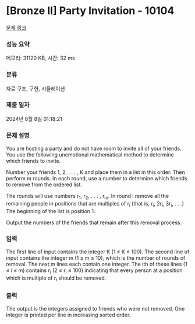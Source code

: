 # [Bronze II] Party Invitation - 10104 

[문제 링크](https://www.acmicpc.net/problem/10104) 

### 성능 요약

메모리: 31120 KB, 시간: 32 ms

### 분류

자료 구조, 구현, 시뮬레이션

### 제출 일자

2024년 8월 8일 01:18:21

### 문제 설명

<p>You are hosting a party and do not have room to invite all of your friends. You use the following unemotional mathematical method to determine which friends to invite.</p>

<p>Number your friends 1, 2, . . . , K and place them in a list in this order. Then perform m rounds. In each round, use a number to determine which friends to remove from the ordered list.</p>

<p>The rounds will use numbers r<sub>1</sub>, r<sub>2</sub>, . . . , r<sub>m</sub>. In round i remove all the remaining people in positions that are multiples of r<sub>i</sub> (that is, r<sub>i</sub>, 2r<sub>i</sub>, 3r<sub>i</sub>, . . .) The beginning of the list is position 1.</p>

<p>Output the numbers of the friends that remain after this removal process.</p>

### 입력 

 <p>The first line of input contains the integer K (1 ≤ K ≤ 100). The second line of input contains the integer m (1 ≤ m ≤ 10), which is the number of rounds of removal. The next m lines each contain one integer. The ith of these lines (1 ≤ i ≤ m) contains r<sub>i</sub> (2 ≤ r<sub>i</sub> ≤ 100) indicating that every person at a position which is multiple of r<sub>i</sub> should be removed.</p>

### 출력 

 <p>The output is the integers assigned to friends who were not removed. One integer is printed per line in increasing sorted order.</p>

